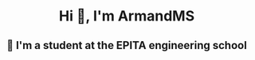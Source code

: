 <div style="text-align: center;">
  <h1 align="center">Hi 👋, I'm ArmandMS</h1>
  <h2 align="center">👀 I'm a student at the EPITA engineering school</h2>
</div>


<!---
Armand-MS/Armand-MS is a ✨ special ✨ repository because its `README.md` (this file) appears on your GitHub profile.
You can click the Preview link to take a look at your changes.
--->
